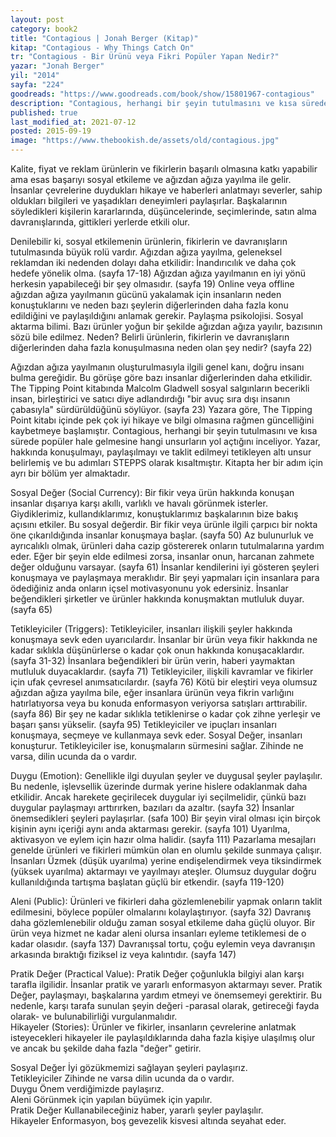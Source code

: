 ```yaml
---
layout: post  
category: book2  
title: "Contagious | Jonah Berger (Kitap)"  
kitap: "Contagious - Why Things Catch On"  
tr: "Contagious - Bir Ürünü veya Fikri Popüler Yapan Nedir?"  
yazar: "Jonah Berger"  
yil: "2014"  
sayfa: "224"  
goodreads: "https://www.goodreads.com/book/show/15801967-contagious"
description: "Contagious, herhangi bir şeyin tutulmasını ve kısa sürede popüler hale gelmesine hangi unsurların yol açtığını inceliyor. Yazar, hakkında konuşulmayı, paylaşılmayı ve taklit edilmeyi tetikleyici olarak belirlediği altı unsuru kitabında paylaşıyor."
published: true
last_modified_at: 2021-07-12
posted: 2015-09-19
image: "https://www.thebookish.de/assets/old/contagious.jpg"
---
```


Kalite, fiyat ve reklam ürünlerin ve fikirlerin başarılı olmasına katkı yapabilir ama esas başarıyı sosyal etkileme ve ağızdan ağıza yayılma ile gelir. İnsanlar çevrelerine duydukları hikaye ve haberleri anlatmayı severler, sahip oldukları bilgileri ve yaşadıkları deneyimleri paylaşırlar. Başkalarının söyledikleri kişilerin kararlarında, düşüncelerinde, seçimlerinde, satın alma davranışlarında, gittikleri yerlerde etkili olur.  
  
Denilebilir ki, sosyal etkilemenin ürünlerin, fikirlerin ve davranışların tutulmasında büyük rolü vardır. Ağızdan ağıza yayılma, geleneksel reklamdan iki nedenden dolayı daha etkilidir: İnandırıcılık ve daha çok hedefe yönelik olma. (sayfa 17-18) Ağızdan ağıza yayılmanın en iyi yönü herkesin yapabileceği bir şey olmasıdır. (sayfa 19) Online veya offline ağızdan ağıza yayılmanın gücünü yakalamak için insanların neden konuştuklarını ve neden bazı şeylerin diğerlerinden daha fazla konu edildiğini ve paylaşıldığını anlamak gerekir. Paylaşma psikolojisi. Sosyal aktarma bilimi. Bazı ürünler yoğun bir şekilde ağızdan ağıza yayılır, bazısının sözü bile edilmez. Neden? Belirli ürünlerin, fikirlerin ve davranışların diğerlerinden daha fazla konuşulmasına neden olan şey nedir? (sayfa 22)  
  
Ağızdan ağıza yayılmanın oluşturulmasıyla ilgili genel kanı, doğru insanı bulma gereğidir. Bu görüşe göre bazı insanlar diğerlerinden daha etkilidir. The Tipping Point kitabında Malcolm Gladwell sosyal salgınların becerikli insan, birleştirici ve satıcı diye adlandırdığı "bir avuç sıra dışı insanın çabasıyla" sürdürüldüğünü söylüyor. (sayfa 23) Yazara göre, The Tipping Point kitabı içinde pek çok iyi hikaye ve bilgi olmasına rağmen güncelliğini kaybetmeye başlamıştır. Contagious, herhangi bir şeyin tutulmasını ve kısa sürede popüler hale gelmesine hangi unsurların yol açtığını inceliyor. Yazar, hakkında konuşulmayı, paylaşılmayı ve taklit edilmeyi tetikleyen altı unsur belirlemiş ve bu adımları STEPPS olarak kısaltmıştır. Kitapta her bir adım için ayrı bir bölüm yer almaktadır.  
  
Sosyal Değer (Social Currency): Bir fikir veya ürün hakkında konuşan insanlar dışarıya karşı akıllı, varlıklı ve havalı görünmek isterler. Giydiklerimiz, kullandıklarımız, konuştuklarımız başkalarının bize bakış açısını etkiler. Bu sosyal değerdir. Bir fikir veya ürünle ilgili çarpıcı bir nokta öne çıkarıldığında insanlar konuşmaya başlar. (sayfa 50) Az bulunurluk ve ayrıcalıklı olmak, ürünleri daha cazip göstererek onların tutulmalarına yardım eder. Eğer bir şeyin elde edilmesi zorsa, insanlar onun, harcanan zahmete değer olduğunu varsayar. (sayfa 61) İnsanlar kendilerini iyi gösteren şeyleri konuşmaya ve paylaşmaya meraklıdır. Bir şeyi yapmaları için insanlara para ödediğiniz anda onların içsel motivasyonunu yok edersiniz. İnsanlar beğendikleri şirketler ve ürünler hakkında konuşmaktan mutluluk duyar. (sayfa 65)  
  
Tetikleyiciler (Triggers): Tetikleyiciler, insanları ilişkili şeyler hakkında konuşmaya sevk eden uyarıcılardır. İnsanlar bir ürün veya fikir hakkında ne kadar sıklıkla düşünürlerse o kadar çok onun hakkında konuşacaklardır. (sayfa 31-32) İnsanlara beğendikleri bir ürün verin, haberi yaymaktan mutluluk duyacaklardır. (sayfa 71) Tetikleyiciler, ilişkili kavramlar ve fikirler için ufak çevresel anımsatıcılardır. (sayfa 76) Kötü bir eleştiri veya olumsuz ağızdan ağıza yayılma bile, eğer insanlara ürünün veya fikrin varlığını hatırlatıyorsa veya bu konuda enformasyon veriyorsa satışları arttırabilir. (sayfa 86) Bir şey ne kadar sıklıkla tetiklenirse o kadar çok zihne yerleşir ve başarı şansı yükselir. (sayfa 95) Tetikleyiciler ve ipuçları insanları konuşmaya, seçmeye ve kullanmaya sevk eder. Sosyal Değer, insanları konuşturur. Tetikleyiciler ise, konuşmaların sürmesini sağlar. Zihinde ne varsa, dilin ucunda da o vardır.
  
Duygu (Emotion): Genellikle ilgi duyulan şeyler ve duygusal şeyler paylaşılır. Bu nedenle, işlevsellik üzerinde durmak yerine hislere odaklanmak daha etkilidir. Ancak harekete geçirilecek duygular iyi seçilmelidir, çünkü bazı duygular paylaşmayı arttırırken, bazıları da azaltır. (sayfa 32) İnsanlar önemsedikleri şeyleri paylaşırlar. (safa 100) Bir şeyin viral olması için birçok kişinin aynı içeriği aynı anda aktarması gerekir. (sayfa 101) Uyarılma, aktivasyon ve eylem için hazır olma halidir. (sayfa 111) Pazarlama mesajları genelde ürünleri ve fikirleri mümkün olan en olumlu şekilde sunmaya çalışır. İnsanları Üzmek (düşük uyarılma) yerine endişelendirmek veya tiksindirmek (yüksek uyarılma) aktarmayı ve yayılmayı ateşler. Olumsuz duygular doğru kullanıldığında tartışma başlatan güçlü bir etkendir. (sayfa 119-120)   
  
Aleni (Public): Ürünleri ve fikirleri daha gözlemlenebilir yapmak onların taklit edilmesini, böylece popüler olmalarını kolaylaştırıyor. (sayfa 32) Davranış daha gözlemlenebilir olduğu zaman sosyal etkileme daha güçlü oluyor. Bir ürün veya hizmet ne kadar aleni olursa insanları eyleme tetiklemesi de o kadar olasıdır. (sayfa 137) Davranışsal tortu, çoğu eylemin veya davranışın arkasında bıraktığı fiziksel iz veya kalıntıdır. (sayfa 147)  
  
Pratik Değer (Practical Value): Pratik Değer çoğunlukla bilgiyi alan karşı tarafla ilgilidir. İnsanlar pratik ve yararlı enformasyon aktarmayı sever. Pratik Değer, paylaşmayı, başkalarına yardım etmeyi ve önemsemeyi gerektirir. Bu nedenle, karşı tarafa sunulan şeyin değeri -parasal olarak, getireceği fayda olarak- ve bulunabilirliği vurgulanmalıdır.  
Hikayeler (Stories): Ürünler ve fikirler, insanların çevrelerine anlatmak isteyecekleri hikayeler ile paylaşıldıklarında daha fazla kişiye ulaşılmış olur ve ancak bu şekilde daha fazla "değer" getirir.  
  
Sosyal Değer İyi gözükmemizi sağlayan şeyleri paylaşırız.  
Tetikleyiciler Zihinde ne varsa dilin ucunda da o vardır.  
Duygu Önem verdiğimizde paylaşırız.  
Aleni Görünmek için yapılan büyümek için yapılır.  
Pratik Değer Kullanabileceğiniz haber, yararlı şeyler paylaşılır.  
Hikayeler Enformasyon, boş gevezelik kisvesi altında seyahat eder.  
  
  
  
